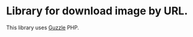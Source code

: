 # Library for download image by URL.
This library uses [Guzzle](https://github.com/guzzle/guzzle.git) PHP.

